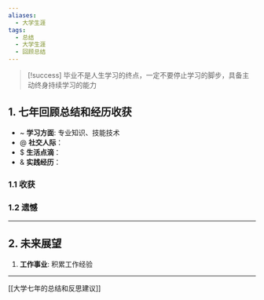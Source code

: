 ```yaml
---
aliases:
  - 大学生涯
tags:
  - 总结
  - 大学生涯
  - 回顾总结
---
```

> [!success] 毕业不是人生学习的终点，一定不要停止学习的脚步，具备主动终身持续学习的能力
## 1. 七年回顾总结和经历收获
- ~ **学习方面**: 专业知识、技能技术
- @ **社交人际**：
- $ **生活点滴**：
- & **实践经历**：
### 1.1 收获 


### 1.2 遗憾 


---
## 2. 未来展望
1. **工作事业**: 积累工作经验

---
[[大学七年的总结和反思建议]]